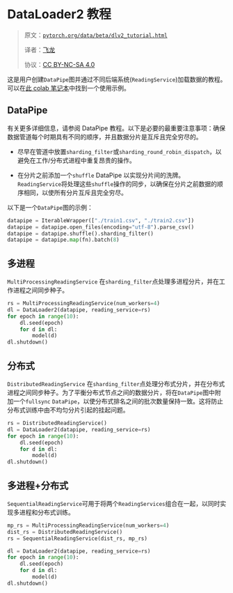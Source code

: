 # DataLoader2 教程

> 原文：[`pytorch.org/data/beta/dlv2_tutorial.html`](https://pytorch.org/data/beta/dlv2_tutorial.html)
>
> 译者：[飞龙](https://github.com/wizardforcel)
>
> 协议：[CC BY-NC-SA 4.0](http://creativecommons.org/licenses/by-nc-sa/4.0/)


这是用户创建`DataPipe`图并通过不同后端系统(`ReadingService`)加载数据的教程。可以在[此 colab 笔记本](https://colab.research.google.com/drive/1eSvp-eUDYPj0Sd0X_Mv9s9VkE8RNDg1u)中找到一个使用示例。

## DataPipe

有关更多详细信息，请参阅 DataPipe 教程。以下是必要的最重要注意事项：确保数据管道每个时期具有不同的顺序，并且数据分片是互斥且完全穷尽的。

+   尽早在管道中放置`sharding_filter`或`sharding_round_robin_dispatch`，以避免在工作/分布式进程中重复昂贵的操作。

+   在分片之前添加一个`shuffle` DataPipe 以实现分片间的洗牌。`ReadingService`将处理这些`shuffle`操作的同步，以确保在分片之前数据的顺序相同，以使所有分片互斥且完全穷尽。

以下是一个`DataPipe`图的示例：

```py
datapipe = IterableWrapper(["./train1.csv", "./train2.csv"])
datapipe = datapipe.open_files(encoding="utf-8").parse_csv()
datapipe = datapipe.shuffle().sharding_filter()
datapipe = datapipe.map(fn).batch(8) 
```

## 多进程

`MultiProcessingReadingService` 在`sharding_filter`点处理多进程分片，并在工作进程之间同步种子。

```py
rs = MultiProcessingReadingService(num_workers=4)
dl = DataLoader2(datapipe, reading_service=rs)
for epoch in range(10):
    dl.seed(epoch)
    for d in dl:
        model(d)
dl.shutdown() 
```

## 分布式

`DistributedReadingService` 在`sharding_filter`点处理分布式分片，并在分布式进程之间同步种子。为了平衡分布式节点之间的数据分片，将在`DataPipe`图中附加一个`fullsync` `DataPipe`，以使分布式排名之间的批次数量保持一致。这将防止分布式训练中由不均匀分片引起的挂起问题。

```py
rs = DistributedReadingService()
dl = DataLoader2(datapipe, reading_service=rs)
for epoch in range(10):
    dl.seed(epoch)
    for d in dl:
        model(d)
dl.shutdown() 
```

## 多进程+分布式

`SequentialReadingService`可用于将两个`ReadingServices`组合在一起，以同时实现多进程和分布式训练。

```py
mp_rs = MultiProcessingReadingService(num_workers=4)
dist_rs = DistributedReadingService()
rs = SequentialReadingService(dist_rs, mp_rs)

dl = DataLoader2(datapipe, reading_service=rs)
for epoch in range(10):
    dl.seed(epoch)
    for d in dl:
        model(d)
dl.shutdown() 
```
